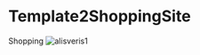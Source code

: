 # Template2ShoppingSite
 Shopping
![alisveris1](https://user-images.githubusercontent.com/72500382/99890272-8d163680-2c6e-11eb-81ee-379db4423f72.png)



